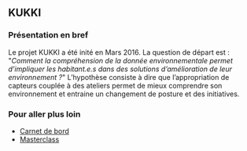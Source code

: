## KUKKI

### Présentation en bref

Le projet KUKKI a été inité en Mars 2016. La question de départ est : "*Comment la compréhension de la donnée environnementale permet d’impliquer les habitant.e.s dans des solutions d’amélioration de leur environnement ?*" L’hypothèse consiste à dire que l’appropriation de capteurs couplée à des ateliers permet de mieux comprendre son environnement et entraine un changement de posture et des initiatives.

### Pour aller plus loin

* [Carnet de bord](https://pad.lamyne.org/s/ByoigRoH-)
* [Masterclass](https://pad.lamyne.org/s/BkVyZ4RNf)
